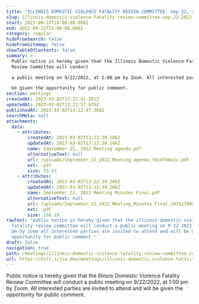 ```yaml
---
title: "ILLINOIS DOMESTIC VIOLENCE FATALITY REVIEW COMMITTEE: Sep 22, 2022"
slug: illinois-domestic-violence-fatality-review-committee-sep-22-2022
start: 2022-09-22T18:00:00.000Z
end: 2022-09-22T21:00:00.000Z
category: regular
hideFromSearch: false
hideFromSitemap: false
showTableOfContents: false
summary: >-
  Public notice is hereby given that the Illinois Domestic Violence Fatality
  Review Committee will conduct

  a public meeting on 9/22/2022, at 1:00 pm by Zoom. All interested parties are invited to attend and will

  be given the opportunity for public comment.
section: meetings
createdAt: 2023-03-02T13:22:41.501Z
updatedAt: 2023-03-02T13:23:57.079Z
publishedAt: 2023-03-02T13:22:47.366Z
searchMeta: null
attachments:
  data:
    - attributes:
        createdAt: 2023-03-02T13:22:39.166Z
        updatedAt: 2023-03-02T13:22:39.166Z
        name: September 22, 2022 Meeting agenda.pdf
        alternativeText: null
        url: /uploads/September_22_2022_Meeting_agenda_fdcd74be2c.pdf
        ext: .pdf
        size: 33.53
    - attributes:
        createdAt: 2023-03-02T13:22:39.266Z
        updatedAt: 2023-03-02T13:22:39.266Z
        name: September 22, 2022 Meeting Minutes Final.pdf
        alternativeText: null
        url: /uploads/September_22_2022_Meeting_Minutes_Final_10742f8004.pdf
        ext: .pdf
        size: 166.19
rawText: "public notice is hereby given that the illinois domestic violence
  fatality review committee will conduct a public meeting on 9 22 2022 at 1 00
  pm by zoom all interested parties are invited to attend and will be given the
  opportunity for public comment "
draft: false
navigation: true
path: /meetings/illinois-domestic-violence-fatality-review-committee-sep-22-2022
url: https://dvfr.icjia.dev/meetings/illinois-domestic-violence-fatality-review-committee-sep-22-2022
---
```


Public notice is hereby given that the Illinois Domestic Violence Fatality Review Committee will conduct
a public meeting on 9/22/2022, at 1:00 pm by Zoom. All interested parties are invited to attend and will
be given the opportunity for public comment.
